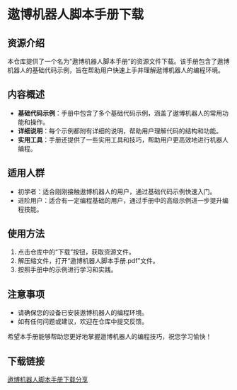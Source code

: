 # 遨博机器人脚本手册下载

## 资源介绍

本仓库提供了一个名为“遨博机器人脚本手册”的资源文件下载。该手册包含了遨博机器人的基础代码示例，旨在帮助用户快速上手并理解遨博机器人的编程环境。

## 内容概述

- **基础代码示例**：手册中包含了多个基础代码示例，涵盖了遨博机器人的常用功能和操作。
- **详细说明**：每个示例都附有详细的说明，帮助用户理解代码的结构和功能。
- **实用工具**：手册还提供了一些实用工具和技巧，帮助用户更高效地进行机器人编程。

## 适用人群

- 初学者：适合刚刚接触遨博机器人的用户，通过基础代码示例快速入门。
- 进阶用户：适合有一定编程基础的用户，通过手册中的高级示例进一步提升编程技能。

## 使用方法

1. 点击仓库中的“下载”按钮，获取资源文件。
2. 解压缩文件，打开“遨博机器人脚本手册.pdf”文件。
3. 按照手册中的示例进行学习和实践。

## 注意事项

- 请确保您的设备已安装遨博机器人的编程环境。
- 如有任何问题或建议，欢迎在仓库中提交反馈。

希望本手册能够帮助您更好地掌握遨博机器人的编程技巧，祝您学习愉快！

## 下载链接

[遨博机器人脚本手册下载分享](https://pan.quark.cn/s/2190a7b4f001)